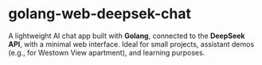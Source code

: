 # golang-web-deepsek-chat
A lightweight AI chat app built with **Golang**, connected to the **DeepSeek API**, with a minimal web interface.   Ideal for small projects, assistant demos (e.g., for Westown View apartment), and learning purposes.
